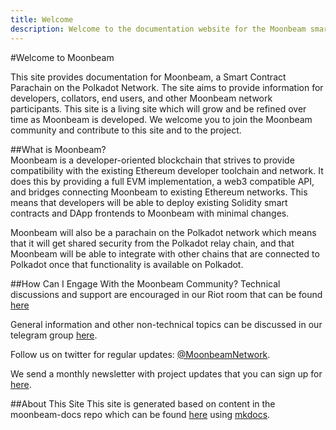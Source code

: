 ```yaml
---
title: Welcome
description: Welcome to the documentation website for the Moonbeam smart contract platform, a parachain on Polkadot.
---
```


#Welcome to Moonbeam

This site provides documentation for Moonbeam, a Smart Contract Parachain on the Polkadot Network.  The site aims to provide information for developers, collators, end users, and other Moonbeam network participants.  This site is a living site which will grow and be refined over time as Moonbeam is developed.  We welcome you to join the Moonbeam community and contribute to this site and to the project.


##What is Moonbeam?  
Moonbeam is a developer-oriented blockchain that strives to provide compatibility with the existing Ethereum developer toolchain and network.  It does this by providing a full EVM implementation, a web3 compatible API, and bridges connecting Moonbeam to existing Ethereum networks.  This means that developers will be able to deploy existing Solidity smart contracts and DApp frontends to Moonbeam with minimal changes.

Moonbeam will also be a parachain on the Polkadot network which means that it will get shared security from the Polkadot relay chain, and that Moonbeam will be able to integrate with other chains that are connected to Polkadot once that functionality is available on Polkadot.

##How Can I Engage With the Moonbeam Community?
Technical discussions and support are encouraged in our Riot room that can be found [here](https://matrix.to/#/!dzULkAiPePEaverEEP:matrix.org?via=matrix.org)

General information and other non-technical topics can be discussed in our telegram group [here]().

Follow us on twitter for regular updates: [@MoonbeamNetwork](https://twitter.com/MoonbeamNetwork).

We send a monthly newsletter with project updates that you can sign up for [here](https://moonbeam.network/).

##About This Site
This site is generated based on content in the moonbeam-docs repo which can be found [here](https://github.com/PureStake/moonbeam-docs) using [mkdocs](https://www.mkdocs.org/).

